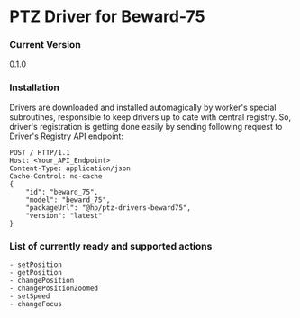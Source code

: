 # PTZ Driver for Beward-75

### Current Version
0.1.0

### Installation

Drivers are downloaded and installed automagically by worker's special subroutines, responsible to keep drivers up to date with central registry. So, driver's registration is getting done easily by sending following request to Driver's Registry API endpoint:

```
POST / HTTP/1.1
Host: <Your_API_Endpoint>
Content-Type: application/json
Cache-Control: no-cache
{
    "id": "beward_75",
    "model": "beward_75",
    "packageUrl": "@hp/ptz-drivers-beward75",
    "version": "latest"
}
```


### List of currently ready and supported actions
    - setPosition
    - getPosition
    - changePosition
    - changePositionZoomed
    - setSpeed
    - changeFocus
